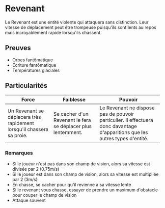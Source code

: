 # Revenant

Le Revenant est une entité violente qui attaquera sans distinction. Leur vitesse de déplacement peut être trompeuse puisqu'ils sont lents au repos mais incroyablement rapide lorsqu'ils chassent.

## Preuves

- Orbes fantômatique
- Écriture fantômatique
- Températures glaciales

## Particularités

| Force | Faiblesse | Pouvoir |
| -------------- | --------------------- | --------------------- |
| Un Revenant se déplacera très rapidement lorsqu'il chassera sa proie. | Se cacher d'un Revenant le fera se déplacer plus lentemment. | Le Revenant ne dispose pas de pouvoir particulier. Il effectuera donc davantage d'apparitions que les autres types d'entité. |

### Remarques

- Si le joueur n'est pas dans son champ de vision, alors sa vitesse est divisée par 2 (0.75m/s)
- Si le joueur est dans son champ de vision, alors sa vitesse est multipliée par 2 (3m/s)
- En chasse, se cacher pour qu'il revienne à sa vitesse lente
- Si le revenant vous chasse, essayer de prendre un maximum d'obstacle pour couper le champ de vision
- Attaque souvent